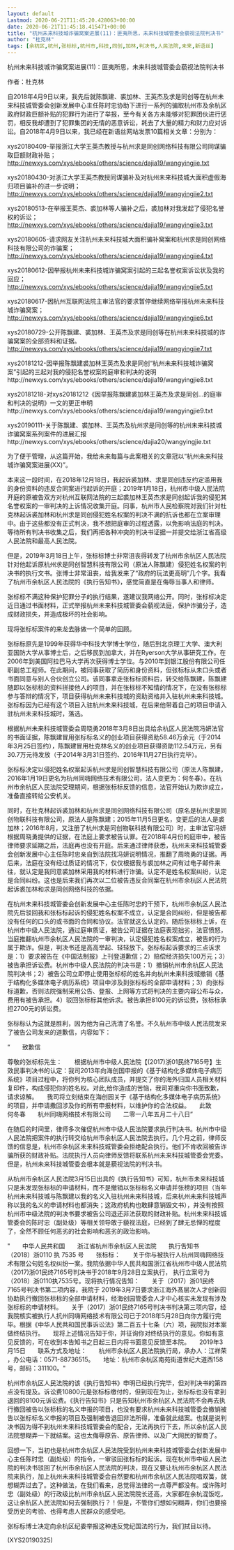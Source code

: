 ```yaml
---
layout: default
Lastmod: 2020-06-21T11:45:20.428063+00:00
date: 2020-06-21T11:45:18.415471+00:00
title: "杭州未来科技城诈骗窝案进展(11)：匪夷所思，未来科技城管委会藐视法院判决书"
author: "杜克林"
tags: [余杭区,杭州,张标标,杭州市,科技,同创,加林,判决书,人民法院,未来,新语丝]
---
```


杭州未来科技城诈骗窝案进展(11)：匪夷所思，未来科技城管委会藐视法院判决书

作者：杜克林

自2018年4月9日以来，我先后就陈飘建、裘加林、王英杰及求是同创等在杭州未来科技城管委会创新发展中心主任陈时忠协助下进行一系列的骗取杭州市及余杭区政府财政巨额补贴的犯罪行为进行了举报，至今有关各方未能够对犯罪团伙进行惩罚，相反我却遭到了犯罪集团的无情的恶意诉讼，耗去了大量的精力和财力应对诉讼。自2018年4月9日以来，我已经在新语丝网站发票10篇相关文章：分别为：

xys20180409-举报浙江大学王英杰教授与杭州求是同创网络科技有限公司同谋骗取巨额财政补贴；http://newxys.com/xys/ebooks/others/science/dajia19/wangyingjie.txt

xys20180430-对浙江大学王英杰教授同谋骗补及对杭州未来科技城大面积虚假海归项目骗补的进一步说明；http://newxys.com/xys/ebooks/others/science/dajia19/wangyingjie2.txt

xys20180513-在举报王英杰、裘加林等人骗补之后，裘加林对我发起了侵犯名誉权的诉讼；http://newxys.com/xys/ebooks/others/science/dajia19/wangyingjie3.txt

xys20180605-请求网友关注杭州未来科技城大面积骗补窝案和杭州求是同创网络科技有限公司的诈骗案；http://newxys.com/xys/ebooks/others/science/dajia19/wangyingjie4.txt

xys20180612-因举报杭州未来科技城诈骗窝案引起的三起名誉权案诉讼状及我的回应；http://newxys.com/xys/ebooks/others/science/dajia19/wangyingjie5.txt

xys20180617-因杭州互联网法院主审法官的要求暂停继续网络举报杭州未来科技城诈骗窝案；http://newxys.com/xys/ebooks/others/science/dajia19/wangyingjie6.txt

xys20180729-公开陈飘建、裘加林、王英杰及求是同创等在杭州未来科技城的诈骗窝案的全部资料和证据。http://newxys.com/xys/ebooks/others/science/dajia19/wangyingjie7.txt

xys20181212-因举报陈飘建裘加林王英杰及求是同创“杭州未来科技城诈骗窝案”引起的三起对我的侵犯名誉权案的庭审和判决的说明http://newxys.com/xys/ebooks/others/science/dajia19/wangyingjie8.txt

xys20181218-对xys20181212《因举报陈飘建裘加林王英杰及求是同创...的庭审和判决的说明》一文的更正申明http://newxys.com/xys/ebooks/others/science/dajia19/wangyingjie9.txt

xys20190111-关于陈飘建、裘加林、王英杰及杭州求是同创等的杭州未来科技城诈骗窝案系列案件的进展汇报http://newxys.com/xys/ebooks/others/science/dajia20/wangyingjie.txt

为了便于管理，从这篇开始，我给未来每篇与此案相关的文章冠以“杭州未来科技城诈骗窝案进展(XX)”。

本来这一段时间，在2018年12月18日，我起诉裘加林、求是同创违反约定滥用我的身份资料的违反合同案进行起诉的开庭；2019年1月18日，杭州市中级人民法院开庭的原被告双方对杭州互联网法院的三起裘加林王英杰求是同创起诉我的侵犯其名誉权案的一审判决的上诉情况收集开庭。同事，杭州市人民检察院对我们针对杜克林起诉裘加林和杭州求是同创侵犯姓名权案的判决不满的抗诉也都在立案审理中。由于这些都没有正式判决，我不想把庭审的过程透露，以免影响法庭的判决。等待所有判决书收集之后，我们再把各种冲突的判决书证据一并提交给浙江省高级人民法院和最高人民法院。

但是，2019年3月18日上午，张标标博士非常沮丧得转发了杭州市余杭区人民法院针对他起诉原杭州求是同创智慧科技有限公司（原法人陈飘建）侵犯姓名权案的判决书的执行文书。张博士非常沮丧，给我发来了“政府的玩法更高明”几个字。我看了杭州市余杭区人民法院的《执行告知书》，感觉简直是在侮辱当事人和律师。

张标标不满这种保护犯罪分子的执行结果，遂建议我网络公开。同时，张标标决定近日通过书面材料，正式举报杭州未来科技城管委会藐视法庭，保护诈骗分子，造成财政损失，并造成极坏的社会影响。

现将张标标案件的来龙去脉做一个简单的回顾。

张标标原先是1999年获得华中科技大学博士学位，随后到北京理工大学、澳大利亚国防大学从事博士后，之后移民到加拿大，并在Ryerson大学从事研究工作。在2006年到美国阿拉巴马大学再次获得博士学位。与2010年到银江股份有限公司任职副总工程师。在此期间，被同事获取了简历和身份资料，但张标标从未口头或者书面同意与别人合伙创立公司。该同事拿走张标标资料后，转交给陈飘建，陈飘建随即以张标标的资料拼接他人的项目，并在张标标不知情的情况下，在没有张标标参与答辩的情况下，项目获得杭州未来科技城的资助资格并入驻杭州未来科技城。张标标因为已经有这个项目入驻杭州未来科技城，在后来他带着自己的项目申请入驻杭州未来科技城时，落选。

根据杭州未来科技城管委会周晓勇2018年3月8日出具给余杭区人民法院冯妍法官的书面证据，陈飘建冒用张标标名义的创业项目获得资助58.46万余元（于2014年3月25日签约），陈飘建冒用杜克林名义的创业项目获得资助112.54万元，另有30.7万元待发放（于2014年3月31日签约、2016年11月27日执行完毕）。

张标标决定以侵犯姓名权案起诉杭州求是同创智慧科技有限公司（原法人陈飘建，2016年1月19日更名为杭州同嗨网络技术有限公司，法人变更为：何冬春）。在杭州市余杭区人民法院受理期间，根据张标标反馈的信息，法官开始认为欺诈成立，准备直接转给公安机关。

同时，在杜克林起诉裘加林和杭州求是同创网络科技有限公司（原名是杭州求是同创物联科技有限公司，原法人是陈飘建；2015年11月5日更名，变更后的法人是裘加林；2016年8月，又注册了杭州求是同创物联科技有限公司）时，主审法官冯妍根据周晓勇提供的证据，在法庭上要求被告认罪。在2018年4月份的庭审中，被告律师要求延期之后，法庭再也没有开庭。后来通过律师获悉，杭州未来科技城管委会创新发展中心主任陈时忠亲自到法院找冯妍说明情况，推翻了周晓勇的证据。再后来，法庭在没有经过质证的情况下，仅仅根据我与裘加林之间有过电子邮件来往，就认定是我同意裘加林采用我的材料进行诈骗。认定不是姓名权案纠纷，认定是合同纠纷。这也是后来我们再次以二位被告违反合同案在杭州市余杭区人民法院起诉裘加林和求是同创网络科技的依据。

在杭州未来科技城管委会创新发展中心主任陈时忠的干预下，杭州市余杭区人民法院先后驳回我和张标标起诉的侵犯姓名权案不成立，认定是合同纠纷，但是被告都没有任何的口头的或书面的合同和协议。法官就这么认定的。随后张标标上诉，在杭州市中级人民法院，通过庭审质证，被告公司证据在法庭表现拙劣，法官愤怒，当庭推翻杭州市余杭区人民法院的一审判决，认定侵犯姓名权案成立，被告的行为属于欺诈。但是，判决书还是高高举起、轻轻放下。张标标起诉要求的三点诉求是：1）要求被告在《中国法制报》上刊登道歉信；2）赔偿经济损失100万元；3）被告承担诉讼费。杭州市中级人民法院的判决书是：1）撤销杭州市余杭区人民法院判决书；2）被告公司立即停止使用张标标的姓名并向杭州未来科技城撤销《基于结构化多媒体电子病历系统》项目中涉及到张标标的全部申请材料；3）向张标标道歉，否则法院强制采用公告、登报、上网等方式将判决的主要内容公布与众，费用有被告承担。4）驳回张标标其他诉求。被告承担8100元的诉讼费，张标标承担2700元的诉讼费。

张标标认为这就是胜利，因为他为自己洗清了名誉。不久杭州市中级人民法院发来了被告公司发来的道歉信，内容如下：

“　　致歉信

尊敬的张标标先生：　　根据杭州市中级人民法院【(2017)浙01民终7165号】生效民事判决书的认定：我司2013年向海创国申报的《基于结构化多媒体电子病历系统》项目过程中，将你列为核心团队成员，并提交了你的海外归国人员相关材料复印件，构成侵犯你的姓名权。对此,给你造成的苦恼，我司郑重向你书面致歉，请求谅解。　　我司将立刻结束在海创园关于《基于结构化多媒体电子病历系统》的项目，并申请撒回涉及你的所有申报材料，以维护你的合法权益。　　此致　　　　何冬春　　杭州同嗨网络技术有限公司　　二零一八年五月二十八日”

在随后的时间里，律师多次催促杭州市中级人民法院要求执行判决书。杭州市中级人民法院把案件的执行转交给杭州市余杭区人民法院去执行。几个月之前，律师反馈的信息是，杭州市余杭区未来科技城管委会拒绝配合执行。他们不肯收回被告诈骗所获的财政补贴。法院执行人员向律师反馈将联系杭州未来科技城管委会党委。但是，杭州未来科技城管委会根本就是藐视法院的判决书。

从杭州市余杭区人民法院3月15日出具的《执行告知书》可知，杭州市未来科技城只是未发现张标标的申请材料，而不是撤销以张标标名义申请并张榜的项目（当年杭州未来科技城与陈飘建以我的名义入驻杭州未来科技城，后来杭州未来科技城声称以我的名义的申请材料也都消失；这政府机构也敢肆意销毁文书），并没有按照杭州市中级法院的判决书要求被告公司退还非法获取的财政补贴。杭州未来科技城管委会的陈时忠（副处级）等相关领导敢于藐视法庭，已经到了肆无忌惮的程度了，全然不顾任何恶劣的社会影响和恶劣的政治影响。

"　　中华人民共和国　　浙江省杭州市余杭区人民法院　　执行吿知书　　（2018）浙0110 执 7535 号　　张标标：　　关于你与被执行人杭州同嗨网络技术有限公句姓名权纠纷一案。我院依据中华人民共和国浙江省杭州巿中级人民法院（2017)浙01民终7165号判决书于2018年9月28日立案执行， 执行立案号为（2018）浙0110执7535号。现将执行情况告知：　　关于（2017）浙01民终7165号判决书第二项内容，我院于 2019年3月7日要求浙江海外髙层次人才创新园协助执行撤回张标标的全部申请材料，经海创园管委会人才中心核实未发现有涉及张标标的申请材料。　　关于（2017）浙01民终7165号判决书判决第三项内容，经我院核实被执行人抗州同嗨网络技术有限公司已于2018年5月28日向你方履行完毕。根据《中华人民共和国民事诉讼法》第二百五十七条（六）项，我院拟对本案做终结执行。　　现将上述情况告知于你，并征询你对终结执行的意见。你如有意见反馈的，可在收到本告知书之日起三日内将书面意见反馈至本院。　　2019年3月15日　　联系方式及地址：　　杭州市余杭区人民法院执行局，承办人：江祥荣 ，办公电话：0571-88736515。　　地址：杭州市余杭区南苑街道世纪大道西158号，邮码：311100。"

杭州市余杭区人民法院的该《执行告知书》申明已经执行完毕，但对判决书的第四点没有提及。诉讼费10800元是张标标缴付的，但到现在为止，张标标也没有拿到退回的8100元诉讼费。《执行告知书》只是告知杭州市余杭区人民法院不会再去执行撤回被告以张标标的名义申报的项目，也没有要求杭州未来科技城管委会撤销被告以张标标名义申报的项目及强制被告退回非法所得，准备就此结案。也就是说判决书因为得不到杭州未来科技城管委会的配合，无法再执行下去，所以余杭区人民法院想糊弄一下就结案。这也太侮辱原告、原告律师、以及广大网民的智商了。

回想一下，当初也是杭州市余杭区人民法院受到杭州未来科技城管委会创新发展中心主任陈时忠（副处级）的指令，一审驳回张标标的起诉。现在杭州市中级人民法院的判决书驳回了杭州市余杭区人民法院的判决，现在又要让杭州市余杭区人民法院来执行，加上杭州未来科技城管委会自然要和杭州市余杭区人民法院唱双簧，就想糊弄过去了。这种做法，在我们看来，总觉得法律的一点尊严都没有。或许陈时忠（副处级）的行政级比杭州市余杭区人民法院院长还高，大家都在余杭混饭吃，这让余杭区人民法院如何去强制执行？！但是，不管你们想如何糊弄，你们也要接受历史的考验、也得考虑人民群众的感受吧。

张标标博士决定向余杭区纪委举报这种违反党纪国法的行为，我们拭目以待。

(XYS20190325)

